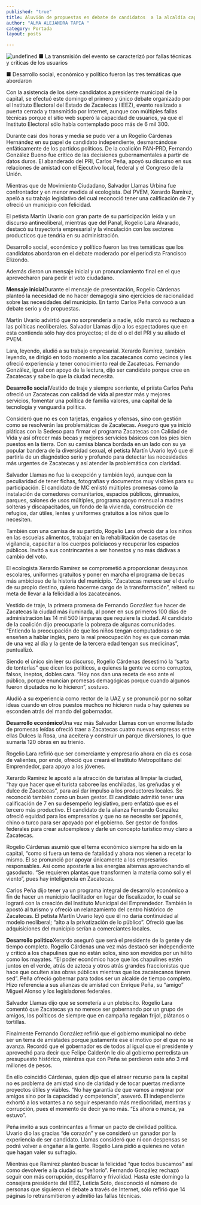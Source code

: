 ```yaml
---
published: "true"
title: Aluvión de propuestas en debate de candidatos  a la alcaldía capitalina organizado por el IEEZ
author: "ALMA ALEJANDRA TAPIA "
category: Portada
layout: posts

---
```


![undefined](http://i.imgur.com/ZruhHiHm.jpg)
■ La transmisión del evento se caracterizó por fallas técnicas y críticas de los usuarios

■ Desarrollo social, económico y político fueron las tres temáticas que abordaron

Con la asistencia de los siete candidatos a presidente municipal de la capital, se efectuó este domingo el primero y único debate organizado por el Instituto Electoral del Estado de Zacatecas (IEEZ), evento realizado a puerta cerrada y transmitido por Internet, aunque con múltiples fallas técnicas porque el sitio web superó la capacidad de usuarios, ya que el Instituto Electoral sólo había contemplado poco más de 6 mil 300.

Durante casi dos horas y media se pudo ver a un Rogelio Cárdenas Hernández en su papel de candidato independiente, desmarcándose enfáticamente de los partidos políticos. De la coalición PAN-PRD, Fernando González Bueno fue crítico de las decisiones gubernamentales a partir de datos duros. El abanderado del PRI, Carlos Peña, apoyó su discurso en sus relaciones de amistad con el Ejecutivo local, federal y el Congreso de la Unión.

Mientras que de Movimiento Ciudadano, Salvador Llamas Urbina fue confrontador y en menor medida al ecologista. Del PVEM, Xerardo Ramírez, apeló a su trabajo legislativo del cual reconoció tener una calificación de 7 y ofreció un municipio con felicidad. 

El petista Martín Uvario con gran parte de su participación leída y un discurso antineoliberal, mientras que del Panal, Rogelio Lara Alvarado, destacó su trayectoria empresarial y la vinculación con los sectores producticos que tendría en su administración.

Desarrollo social, económico y político fueron las tres temáticas que los candidatos abordaron en el debate moderado por el periodista Francisco Elizondo. 

Además dieron un mensaje inicial y un pronunciamiento final en el que aprovecharon para pedir el voto ciudadano.

**Mensaje inicial**Durante el mensaje de presentación, Rogelio Cárdenas planteó la necesidad de no hacer demagogia sino ejercicios de racionalidad sobre las necesidades del municipio. En tanto Carlos Peña convocó a un debate serio y de propuestas. 

Martín Uvario advirtió que no sorprendería a nadie, sólo marcó su rechazo a las políticas neoliberales. Salvador Llamas dijo a los espectadores que en esta contienda sólo hay dos proyectos; el de él o el del PRI y su aliado el PVEM. 

Lara, leyendo, aludió a su trabajo empresarial. Xerardo Ramírez, también leyendo, se dirigió en todo momento a los zacatecanos como vecinos y les ofreció experiencia y tener conocimiento real de Zacatecas. Fernando González, igual con apoyo de la lectura, dijo ser candidato porque cree en Zacatecas y sabe lo que la ciudad necesita.

**Desarrollo social**Vestido de traje y siempre sonriente, el priísta Carlos Peña ofreció un Zacatecas con calidad de vida al prestar más y mejores servicios, fomentar una política de familia valores, una capital de la  tecnología y vanguardia política.

Consideró que no es con tarjetas, engaños y ofensas, sino con gestión como se resolverán las problemáticas de Zacatecas. Aseguró que ya inició pláticas con la Sedeso para firmar el programa Zacatecas con Calidad de Vida y así ofrecer más becas y mejores servicios básicos con los pies bien puestos en la tierra.
Con su camisa blanca bordada en un lado con su ya popular bandera de la diversidad sexual, el petista Martín Uvario leyó que él partiría de un diagnóstico serio y profundo para detectar las necesidades más urgentes de Zacatecas y así atender la problemática con claridad.

Salvador Llamas no fue la excepción y también leyó, aunque con la peculiaridad de tener fichas, fotografías y documentos muy visibles para su participación. El candidato de MC enlistó múltiples promesas como la instalación de comedores comunitarios, espacios públicos, gimnasios, parques, salones de usos múltiples, programa apoyo mensual a madres solteras y discapacitados, un fondo de la vivienda, construcción de refugios, dar útiles, lentes y uniformes gratuitos a los niños que lo necesiten.

También con una camisa de su partido, Rogelio Lara ofreció dar a los niños en las escuelas alimentos, trabajar en la rehabilitación de casetas de vigilancia, capacitar a los cuerpos policiacos y recuperar los espacios públicos. Invitó a sus contrincantes a ser honestos y no más dádivas a cambio del voto.

El ecologista Xerardo Ramírez se comprometió a proporcionar desayunos escolares, uniformes gratuitos y poner en marcha el programa de becas más ambicioso de la historia del municipio. “Zacatecas merece ser el dueño de su propio destino, quiero hacerme cargo de la transformación”, reiteró su meta de llevar a la felicidad a los zacatecanos.

Vestido de traje, la primera promesa de Fernando González fue hacer de Zacatecas la ciudad más iluminada, al poner en sus primeros 100 días de administración las 14 mil 500 lámparas que requiere la ciudad.
Al candidato de la coalición dijo preocuparle la pobreza de algunas comunidades. “Entiendo la preocupación de que los niños tengan computadoras o se enseñen a hablar inglés, pero la real preocupación hoy es que coman más de una vez al día y la gente de la tercera edad tengan sus medicinas”, puntualizó.

Siendo el único sin leer su discurso, Rogelio Cárdenas desestimó la “sarta de tonterías” que dicen los políticos, a quienes la gente ve como corruptos, falsos, ineptos, dobles cara. “Hoy nos dan una receta de eso ante el público, porque enuncian promesas demagógicas porque cuando algunos fueron diputados no lo hicieron”, sostuvo. 

Aludió a su experiencia como rector de la UAZ y se pronunció por no soltar ideas cuando en otros puestos muchos no hicieron nada o hay quienes se esconden atrás del mando del gobernador.

**Desarrollo económico**Una vez más Salvador Llamas con un enorme listado de promesas leídas ofreció traer a Zacatecas cuatro nuevas empresas entre ellas Dulces la Rosa, una aceitera y construir un parque diversiones, lo que sumaría 120 obras en su trienio.

Rogelio Lara refirió que ser comerciante y empresario ahora en día es cosa de valientes, por ende, ofreció que creará el Instituto Metropolitano del Emprendedor, para apoyo a los jóvenes.

Xerardo Ramírez le apostó a la atracción de turistas al limpiar la ciudad, “hay que hacer que el turista saboree las enchiladas, las greñudas y el dulce  de Zacatecas”, para así dar impulso a los productores locales. Se reconoció también como un buen gestor. El candidato admitió tener una calificación de 7 en su desempeño legislativo, pero enfatizó que es el tercero más productivo. 
El candidato de la alianza Fernando González ofreció equidad para los empresarios y que no se necesite ser japonés, chino o turco para ser apoyado por el gobierno. Ser gestor de fondos federales para crear autoempleos y darle un concepto turístico muy claro a Zacatecas.

Rogelio Cárdenas asumió que el tema económico siempre ha sido en la capital, “como si fuera un tema de fatalidad y ahora nos vienen a recetar lo mismo. El se pronunció por apoyar únicamente a los empresarios responsables. Así como apostarle a las energías alternas aprovechando el gasoducto. “Se requieren plantas que transformen la materia como sol y el viento”, pues hay inteligencia en Zacatecas.

Carlos Peña dijo tener ya un programa integral de desarrollo económico a fin de hacer un municipio facilitador en lugar de fiscalizador, lo cual se logrará con la creación del Instituto Municipal del Emprendedor. También le apostó al turismo y ofreció un relanzamiento del centro histórico de Zacatecas.
El petista Martín Uvario leyó que él no daría continuidad al modelo neoliberal; “alto a la privatización de lo público”. Ofreció que las adquisiciones del municipio serían a comerciantes locales. 

**Desarrollo político**Xerardo aseguró que será el presidente de la gente y de tiempo completo. Rogelio Cárdenas una vez más destacó ser independiente y criticó a los chapulines que no están solos, sino son movidos por un hilito como los mayates. “El poder económico hace que los chapulines estén juntos en el verde, atrás de azteca y otros atrás grandes fraccionistas que hace que oculten alas obras públicas mientras que los zacatecanos tienen sed”.
Peña ofreció gobernar para todos ser un alcalde de tiempo completo. Hizo referencia a sus alianzas de amistad con Enrique Peña, su “amigo” Miguel Alonso y los legisladores federales. 

Salvador Llamas dijo que se sometería a un plebiscito. 
Rogelio Lara comentó que Zacatecas ya no merece ser gobernando por un grupo de amigos, los políticos de siempre que en campaña regalan frijol, plátanos o
tortillas.

Finalmente Fernando González refirió que el gobierno municipal no debe ser un tema de amistades porque justamente ese el motivo por el que no se avanza. Recordó que el gobernador es de todos al igual que el presidente y aprovechó para decir que Felipe Calderón le dio al gobierno perredista un presupuesto histórico, mientras que con Peña se perdieron este año 3 mil millones de pesos.

En ello coincidió Cárdenas, quien dijo que el atraer recurso para la capital no es problema de amistad sino de claridad y de tocar puertas mediante proyectos útiles y viables. “No hay garantía de que vamos a mejorar por amigos sino por la capacidad y competencia”, aseveró.
El independiente exhortó a los votantes a no seguir esperando más mediocridad, mentiras y corrupción, pues el momento de decir ya no más. “Es ahora o nunca, ya estuvo”.

Peña invitó a sus contrincantes a firmar un pacto de civilidad política. Uvario dio las gracias “de corazón” y se consideró un ganador por la experiencia de ser candidato. Llamas consideró que ni con despensas se podrá volver a engañar a la gente. Rogelio Lara pidió a quienes no votan que hagan valer su sufragio.

Mientras que Ramírez planteó buscar la felicidad “que todos buscamos” así como devolverle a la ciudad su “señorío”. Fernando González rechazó seguir con más corrupción, despilfarro y frivolidad.
Hasta este domingo la consejera presidente del IEEZ, Leticia Soto, desconoció el número de personas que siguieron el debate a través de Internet, sólo refirió que 14 páginas lo retransmitieron y admitió las fallas técnicas.
